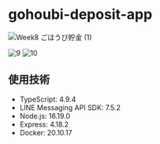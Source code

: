 # gohoubi-deposit-app

![Week8 ごほうび貯金 (1)](https://user-images.githubusercontent.com/107560126/220107296-b7136503-4761-4800-ad44-7e9add87237c.png)


![9](https://user-images.githubusercontent.com/107560126/219259799-600edf93-7653-4802-86f2-013d149b852c.png)
![10](https://user-images.githubusercontent.com/107560126/219259805-f089252a-d8c0-4e49-9ac9-47ae2d55dd05.png)

## 使用技術
 - TypeScript: 4.9.4
 - LINE Messaging API SDK: 7.5.2
 - Node.js: 16.19.0
 - Express: 4.18.2
 - Docker: 20.10.17

